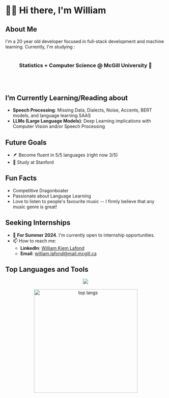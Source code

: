 # 👋🏻 Hi there, I'm William



## About Me
I'm a 20 year old developer focused in full-stack development and machine learning. Currently, I'm studying :
<br><br/>
<h3 align="center">Statistics + Computer Science @ McGill University 🍁</h3>
<br> <br/>

## I’m Currently Learning/Reading about
- **Speech Processing**: Missing Data, Dialects, Noise, Accents, BERT models, and language learning SAAS
- **LLMs (Large Language Models)**: Deep Learning implications with Computer Vision and/or Speech Processing

## Future Goals
- 🪶 Become fluent in 5/5 languages (right now 3/5)
- 📖 Study at Stanford
  
## Fun Facts
- Competitive Dragonboater
- Passionate about Language Learning
- Love to listen to people's favourite music -- I firmly believe that any music genre is great!

## Seeking Internships
- 📅 **For Summer 2024**. I'm currently open to internship opportunities.
- 📫 How to reach me:
  - **LinkedIn**: [William Kiem Lafond](https://www.linkedin.com/in/william-kiem-lafond-98ab61233/)
  - **Email**: william.lafond@mail.mcgill.ca

## Top Languages and Tools
<!-- This section can have GitHub stats cards for languages and tools, or any other relevant information -->
<div align = center>
  <div align=center>
  <img src="https://skillicons.dev/icons?i=python,typescript,javascript,css,html,git,mysql" /><br><br>

  <img width=325 align="center" src="https://github-readme-stats-salesp07.vercel.app/api/top-langs/?username=Waterfountain10&hide=HTML&langs_count=8&layout=compact&theme=react&border_radius=10&size_weight=0.5&count_weight=0.5&exclude_repo=github-readme-stats" alt="top langs" />
</div>
